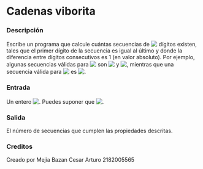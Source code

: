 # Cadenas viborita

### Descripción

Escribe un programa que calcule cuántas secuencias de <!-- $N$ --> <img style="transform: translateY(0.1em); background: white;" src="https://render.githubusercontent.com/render/math?math=N"> dígitos existen, tales que el primer dígito de la secuencia es igual al último y donde la diferencia entre dígitos consecutivos es 1 (en valor absoluto). Por ejemplo, algunas secuencias válidas para <!-- $N = 5$ --> <img style="transform: translateY(0.1em); background: white;" src="https://render.githubusercontent.com/render/math?math=N%20%3D%205"> son <!-- $12321$ --> <img style="transform: translateY(0.1em); background: white;" src="https://render.githubusercontent.com/render/math?math=12321"> y <!-- $12101$ --> <img style="transform: translateY(0.1em); background: white;" src="https://render.githubusercontent.com/render/math?math=12101">, mientras que una secuencia válida para <!-- $N=7$ --> <img style="transform: translateY(0.1em); background: white;" src="https://render.githubusercontent.com/render/math?math=N%3D7"> es <!-- $3212323$ --> <img style="transform: translateY(0.1em); background: white;" src="https://render.githubusercontent.com/render/math?math=3212323">.

### Entrada

Un entero <!-- $N$ --> <img style="transform: translateY(0.1em); background: white;" src="https://render.githubusercontent.com/render/math?math=N">. Puedes suponer que <!-- $1<=N<=25$ --> <img style="transform: translateY(0.1em); background: white;" src="https://render.githubusercontent.com/render/math?math=1%3C%3DN%3C%3D25">.

### Salida

El número de secuencias que cumplen las propiedades descritas.

### Creditos

Creado por Mejia Bazan Cesar Arturo 2182005565
